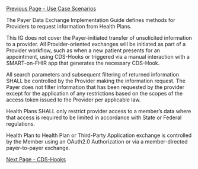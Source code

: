 [Previous Page - Use Case Scenarios](UseCaseScenarios.html)

The Payer Data Exchange Implementation Guide defines methods for Providers to request information from Health Plans.

This IG does not cover the Payer-initiated transfer of unsolicited information to a provider. All Provider-oriented exchanges will be initiated as part of a Provider workflow, such as when a new patient presents for an appointment, using CDS-Hooks or triggered via a manual interaction with a SMART-on-FHIR app that generates the necessary CDS-Hook.

All search parameters and subsequent filtering of returned information SHALL be controlled by the Provider making the information request. The Payer does not filter information that has been requested by the provider except for the application of any restrictions based on the scopes of the access token issued to the Provider per applicable law.

Health Plans SHALL only restrict provider access to a member’s data where that access is required to be limited in accordance with State or Federal regulations.

Health Plan to Health Plan or Third-Party Application exchange is controlled by the Member using an OAuth2.0 Authorization or via a member-directed payer-to-payer exchange.


[Next Page - CDS-Hooks](CDS-Hooks.html)
